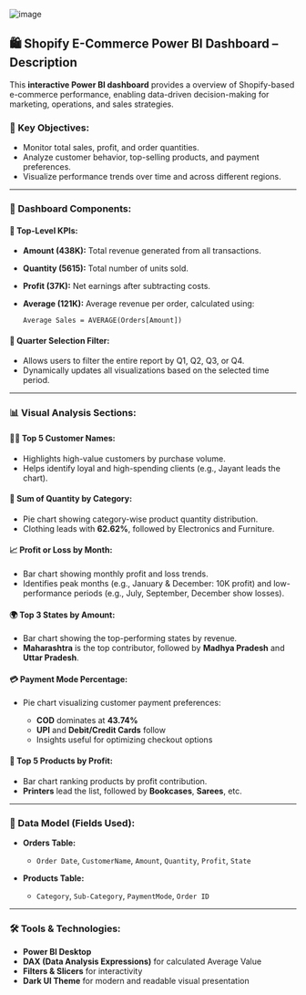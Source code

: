 
![image](https://github.com/user-attachments/assets/6501b91b-ef11-4d80-8d52-72a5bf613a16)



## 🛍️ Shopify E-Commerce Power BI Dashboard – Description

This **interactive Power BI dashboard** provides a overview of Shopify-based e-commerce performance, enabling data-driven decision-making for marketing, operations, and sales strategies.

### 🎯 Key Objectives:

* Monitor total sales, profit, and order quantities.
* Analyze customer behavior, top-selling products, and payment preferences.
* Visualize performance trends over time and across different regions.

---

### 📌 Dashboard Components:

#### 🔢 **Top-Level KPIs:**

* **Amount (438K):** Total revenue generated from all transactions.
* **Quantity (5615):** Total number of units sold.
* **Profit (37K):** Net earnings after subtracting costs.
* **Average (121K):** Average revenue per order, calculated using:

  ```DAX
  Average Sales = AVERAGE(Orders[Amount])
  ```

#### 📅 **Quarter Selection Filter:**

* Allows users to filter the entire report by Q1, Q2, Q3, or Q4.
* Dynamically updates all visualizations based on the selected time period.

---

### 📊 Visual Analysis Sections:

#### 🧍‍♂️ **Top 5 Customer Names:**

* Highlights high-value customers by purchase volume.
* Helps identify loyal and high-spending clients (e.g., Jayant leads the chart).

#### 🛒 **Sum of Quantity by Category:**

* Pie chart showing category-wise product quantity distribution.
* Clothing leads with **62.62%**, followed by Electronics and Furniture.

#### 📈 **Profit or Loss by Month:**

* Bar chart showing monthly profit and loss trends.
* Identifies peak months (e.g., January & December: 10K profit) and low-performance periods (e.g., July, September, December show losses).

#### 🌍 **Top 3 States by Amount:**

* Bar chart showing the top-performing states by revenue.
* **Maharashtra** is the top contributor, followed by **Madhya Pradesh** and **Uttar Pradesh**.

#### 💳 **Payment Mode Percentage:**

* Pie chart visualizing customer payment preferences:

  * **COD** dominates at **43.74%**
  * **UPI** and **Debit/Credit Cards** follow
  * Insights useful for optimizing checkout options

#### 🧾 **Top 5 Products by Profit:**

* Bar chart ranking products by profit contribution.
* **Printers** lead the list, followed by **Bookcases**, **Sarees**, etc.

---

### 📁 Data Model (Fields Used):

* **Orders Table:**

  * `Order Date`, `CustomerName`, `Amount`, `Quantity`, `Profit`, `State`
* **Products Table:**

  * `Category`, `Sub-Category`, `PaymentMode`, `Order ID`

---

### 🛠️ Tools & Technologies:

* **Power BI Desktop**
* **DAX (Data Analysis Expressions)** for calculated Average Value
* **Filters & Slicers** for interactivity
* **Dark UI Theme** for modern and readable visual presentation
